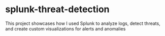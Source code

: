 # splunk-threat-detection
This project showcases how I used Splunk to analyze logs, detect threats, and create custom visualizations for alerts and anomalies
